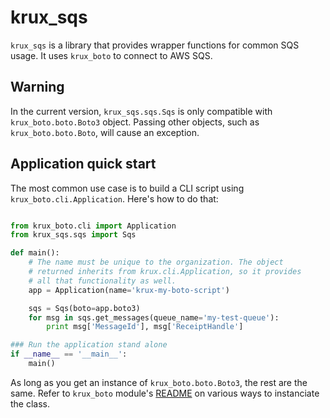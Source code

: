 # krux_sqs

`krux_sqs` is a library that provides wrapper functions for common SQS usage. It uses `krux_boto` to connect to AWS SQS.

## Warning

In the current version, `krux_sqs.sqs.Sqs` is only compatible with `krux_boto.boto.Boto3` object. Passing other objects, such as `krux_boto.boto.Boto`, will cause an exception.

## Application quick start

The most common use case is to build a CLI script using `krux_boto.cli.Application`.
Here's how to do that:

```python

from krux_boto.cli import Application
from krux_sqs.sqs import Sqs

def main():
    # The name must be unique to the organization. The object
    # returned inherits from krux.cli.Application, so it provides
    # all that functionality as well.
    app = Application(name='krux-my-boto-script')

    sqs = Sqs(boto=app.boto3)
    for msg in sqs.get_messages(queue_name='my-test-queue'):
        print msg['MessageId'], msg['ReceiptHandle']

### Run the application stand alone
if __name__ == '__main__':
    main()

```

As long as you get an instance of `krux_boto.boto.Boto3`, the rest are the same. Refer to `krux_boto` module's [README](../krux_boto/README.md) on various ways to instanciate the class.
